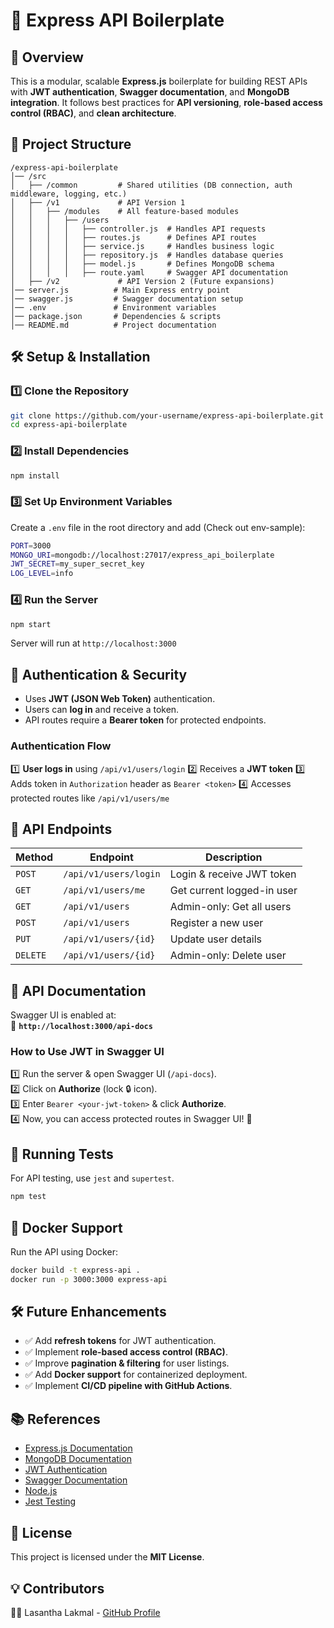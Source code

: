 # 🚀 Express API Boilerplate

## 📌 Overview
This is a modular, scalable **Express.js** boilerplate for building REST APIs with **JWT authentication**, **Swagger documentation**, and **MongoDB integration**. It follows best practices for **API versioning**, **role-based access control (RBAC)**, and **clean architecture**.

## 📂 Project Structure
```
/express-api-boilerplate
│── /src
│   ├── /common         # Shared utilities (DB connection, auth middleware, logging, etc.)
│   ├── /v1             # API Version 1
│   │   ├── /modules    # All feature-based modules
│   │   │   ├── /users
│   │   │   │   ├── controller.js  # Handles API requests
│   │   │   │   ├── routes.js      # Defines API routes
│   │   │   │   ├── service.js     # Handles business logic
│   │   │   │   ├── repository.js  # Handles database queries
│   │   │   │   ├── model.js       # Defines MongoDB schema
│   │   │   │   ├── route.yaml     # Swagger API documentation
│   ├── /v2             # API Version 2 (Future expansions)
│── server.js          # Main Express entry point
│── swagger.js         # Swagger documentation setup
│── .env               # Environment variables
│── package.json       # Dependencies & scripts
│── README.md          # Project documentation
```

## 🛠️ Setup & Installation
### 1️⃣ **Clone the Repository**
```sh
git clone https://github.com/your-username/express-api-boilerplate.git
cd express-api-boilerplate
```

### 2️⃣ **Install Dependencies**
```sh
npm install
```

### 3️⃣ **Set Up Environment Variables**
Create a `.env` file in the root directory and add (Check out env-sample):
```sh
PORT=3000
MONGO_URI=mongodb://localhost:27017/express_api_boilerplate
JWT_SECRET=my_super_secret_key
LOG_LEVEL=info
```

### 4️⃣ **Run the Server**
```sh
npm start
```

Server will run at `http://localhost:3000`

## 🔑 Authentication & Security
- Uses **JWT (JSON Web Token)** authentication.
- Users can **log in** and receive a token.
- API routes require a **Bearer token** for protected endpoints.

### **Authentication Flow**
1️⃣ **User logs in** using `/api/v1/users/login`
2️⃣ Receives a **JWT token**
3️⃣ Adds token in `Authorization` header as `Bearer <token>`
4️⃣ Accesses protected routes like `/api/v1/users/me`

## 🔗 API Endpoints
| Method   | Endpoint              | Description                  |
|----------|-----------------------|------------------------------|
| `POST`   | `/api/v1/users/login` | Login & receive JWT token    |
| `GET`    | `/api/v1/users/me`    | Get current logged-in user   |
| `GET`    | `/api/v1/users`       | Admin-only: Get all users    |
| `POST`   | `/api/v1/users`       | Register a new user          |
| `PUT`    | `/api/v1/users/{id}`  | Update user details          |
| `DELETE` | `/api/v1/users/{id}`  | Admin-only: Delete user      |

## 📖 API Documentation
Swagger UI is enabled at:  
🔗 **`http://localhost:3000/api-docs`**

### **How to Use JWT in Swagger UI**
1️⃣ Run the server & open Swagger UI (`/api-docs`).  
2️⃣ Click on **Authorize** (lock 🔒 icon).  
3️⃣ Enter `Bearer <your-jwt-token>` & click **Authorize**.  
4️⃣ Now, you can access protected routes in Swagger UI! 🚀  

## 🧪 Running Tests
For API testing, use `jest` and `supertest`.
```sh
npm test
```

## 🐳 Docker Support
Run the API using Docker:
```sh
docker build -t express-api .
docker run -p 3000:3000 express-api
```

## 🛠️ Future Enhancements
- ✅ Add **refresh tokens** for JWT authentication.
- ✅ Implement **role-based access control (RBAC)**.
- ✅ Improve **pagination & filtering** for user listings.
- ✅ Add **Docker support** for containerized deployment.
- ✅ Implement **CI/CD pipeline with GitHub Actions**.

## 📚 References
- [Express.js Documentation](https://expressjs.com/)
- [MongoDB Documentation](https://www.mongodb.com)
- [JWT Authentication](https://jwt.io/introduction/)
- [Swagger Documentation](https://swagger.io/docs/)
- [Node.js](https://nodejs.org/en/learn/getting-started/introduction-to-nodejs)
- [Jest Testing](https://jestjs.io/docs/getting-started)

## 📝 License
This project is licensed under the **MIT License**.

## 💡 Contributors
👨‍💻 Lasantha Lakmal - [GitHub Profile](https://github.com/lasalasa)

